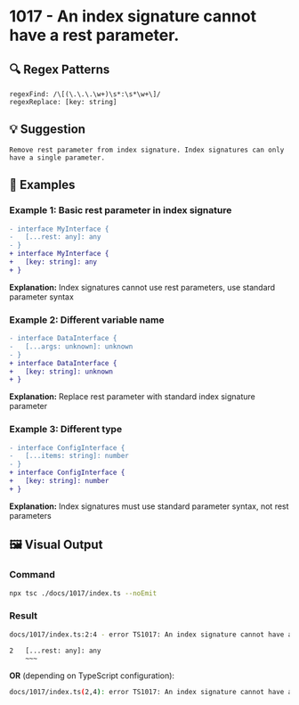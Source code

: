 # 1017 - An index signature cannot have a rest parameter.

## 🔍 Regex Patterns
```regex
regexFind: /\[(\.\.\.\w+)\s*:\s*\w+\]/
regexReplace: [key: string]
```

## 💡 Suggestion
```text
Remove rest parameter from index signature. Index signatures can only have a single parameter.
```

## 📝 Examples

### Example 1: Basic rest parameter in index signature
```diff
- interface MyInterface {
-   [...rest: any]: any
- }
+ interface MyInterface {
+   [key: string]: any
+ }
```

**Explanation:** Index signatures cannot use rest parameters, use standard parameter syntax

### Example 2: Different variable name
```diff
- interface DataInterface {
-   [...args: unknown]: unknown
- }
+ interface DataInterface {
+   [key: string]: unknown
+ }
```

**Explanation:** Replace rest parameter with standard index signature parameter

### Example 3: Different type
```diff
- interface ConfigInterface {
-   [...items: string]: number
- }
+ interface ConfigInterface {
+   [key: string]: number
+ }
```

**Explanation:** Index signatures must use standard parameter syntax, not rest parameters

## 🖼️ Visual Output
### Command
```bash
npx tsc ./docs/1017/index.ts --noEmit
```

### Result
```bash
docs/1017/index.ts:2:4 - error TS1017: An index signature cannot have a rest parameter.

2   [...rest: any]: any
    ~~~
```

**OR** (depending on TypeScript configuration):

```bash
docs/1017/index.ts(2,4): error TS1017: An index signature cannot have a rest parameter.
```

